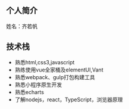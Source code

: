 ## 个人简介
姓名：齐若帆

## 技术栈
- 熟悉html,css3,javascript
- 熟练使用vue全家桶及elementUI,Vant
- 熟悉webpack、gulp打包构建工具
- 熟悉小程序原生开发
- 熟悉echarts
- 了解nodejs，react，TypeScript，浏览器原理
